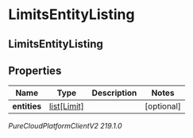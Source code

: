# LimitsEntityListing

## LimitsEntityListing

## Properties

|Name | Type | Description | Notes|
|------------ | ------------- | ------------- | -------------|
| **entities** | [list[Limit]](Limit) |  | [optional] |



_PureCloudPlatformClientV2 219.1.0_
